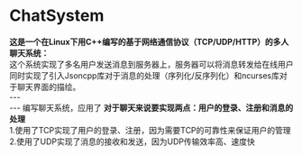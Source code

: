 # ChatSystem
  **这是一个在Linux下用C++编写的基于网络通信协议（TCP/UDP/HTTP）的多人聊天系统：**  
    这个系统实现了多名用户发送消息到服务器上，服务器可以将消息转发给在线用户同时实现了引入Jsoncpp库对于消息的处理（序列化/反序列化）和ncurses库对于聊天界面的描绘。  
    ---  
    ---
    编写聊天系统，应用了
  **对于聊天来说要实现两点：用户的登录、注册和消息的处理**  
  1.使用了TCP实现了用户的登录、注册，因为需要TCP的可靠性来保证用户的管理  
  2.使用了UDP实现了消息的接收和发送，因为UDP传输效率高、速度快
  
